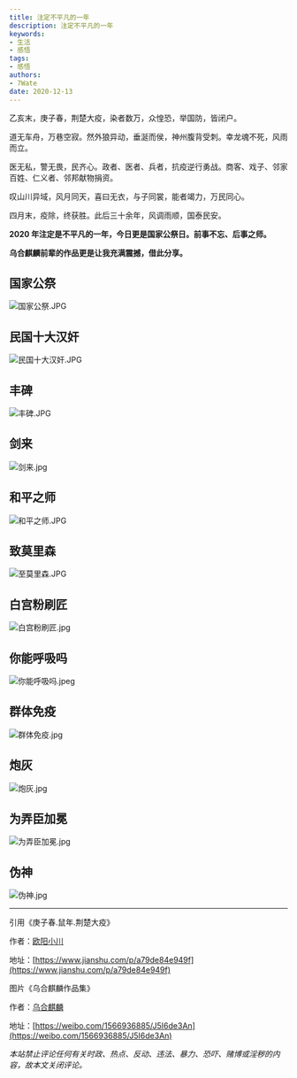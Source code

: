 ```yaml
---
title: 注定不平凡的一年
description: 注定不平凡的一年
keywords:
- 生活
- 感悟
tags: 
- 感悟
authors:
- 7Wate
date: 2020-12-13
---
```


乙亥末，庚子春，荆楚大疫，染者数万，众惶恐，举国防，皆闭户。

道无车舟，万巷空寂。然外狼异动，垂涎而侯，神州腹背受刺。幸龙魂不死，风雨而立。

医无私，警无畏，民齐心。政者、医者、兵者，抗疫逆行勇战。商客、戏子、邻家百姓、仁义者、邻邦献物捐资。

叹山川异域，风月同天，喜曰无衣，与子同裳，能者竭力，万民同心。

四月末，疫除，终获胜。此后三十余年，风调雨顺，国泰民安。

**2020 年注定是不平凡的一年，今日更是国家公祭日。前事不忘、后事之师。**

**乌合麒麟前辈的作品更是让我充满震撼，借此分享。**

## 国家公祭

![国家公祭.JPG](https://static.7wate.com/img/2020/12/13/6e49b696f82f9.jpg)

## 民国十大汉奸

![民国十大汉奸.JPG](https://static.7wate.com/img/2020/12/13/0df3823280188.jpg)

## 丰碑

![丰碑.JPG](https://static.7wate.com/img/2020/12/13/23cf18e60a6ce.jpg)

## 剑来

![剑来.jpg](https://static.7wate.com/img/2020/12/13/6066d8922f6af.jpg)

## 和平之师

![和平之师.JPG](https://static.7wate.com/img/2020/12/13/85700c7f05b0f.jpg)

## 致莫里森

![至莫里森.JPG](https://static.7wate.com/img/2020/12/13/7e15fb883cd72.jpg)

## 白宫粉刷匠

![白宫粉刷匠.jpg](https://static.7wate.com/img/2020/12/13/b0f301b8286e1.jpg)

## 你能呼吸吗

![你能呼吸吗.jpeg](https://static.7wate.com/img/2020/12/13/7971592621981.jpeg)

## 群体免疫

![群体免疫.jpg](https://static.7wate.com/img/2020/12/13/21daeb5b6bd63.jpg)

## 炮灰

![炮灰.jpg](https://static.7wate.com/img/2020/12/13/3d728665b2442.jpg)

## 为弄臣加冕

![为弄臣加冕.jpg](https://static.7wate.com/img/2020/12/13/94e9f4e43e233.jpg)

## 伪神

![伪神.jpg](https://static.7wate.com/img/2020/12/13/15fb88d375057.jpg)

---

引用《庚子春.鼠年.荆楚大疫》

作者：[欧阳小川](https://www.jianshu.com/u/ea5d6926bfaf)

地址：[https://www.jianshu.com/p/a79de84e949f](https://www.jianshu.com/p/a79de84e949f)

图片《乌合麒麟作品集》

作者：[乌合麒麟](https://weibo.com/qilinshendian)

地址：[https://weibo.com/1566936885/J5I6de3An](https://weibo.com/1566936885/J5I6de3An)

*本站禁止评论任何有关时政、热点、反动、违法、暴力、恐吓、赌博或淫秽的内容，故本文关闭评论。*
